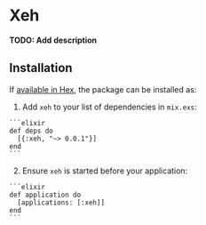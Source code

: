 # Xeh

**TODO: Add description**

## Installation

If [available in Hex](https://hex.pm/docs/publish), the package can be installed as:

  1. Add `xeh` to your list of dependencies in `mix.exs`:

    ```elixir
    def deps do
      [{:xeh, "~> 0.0.1"}]
    end
    ```

  2. Ensure `xeh` is started before your application:

    ```elixir
    def application do
      [applications: [:xeh]]
    end
    ```

